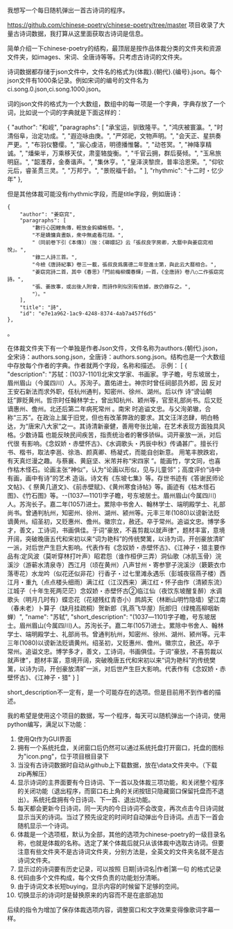 我想写一个每日随机弹出一首古诗词的程序。

https://github.com/chinese-poetry/chinese-poetry/tree/master 项目收录了大量古诗词数据，我打算从这里面获取古诗词是信息。

简单介绍一下chinese-poetry的结构，最顶层是按作品体裁分类的文件夹和资源文件夹，如images、宋词、全唐诗等等。只考虑古诗词的文件夹。

诗词数据都存储于json文件中，文件名的格式为{体裁}.{朝代}.{编号}.json。每个json文件有1000条记录。例如宋词的编号的文件名为ci.song.0.json,ci.song.1000.json。

词的json文件的格式为一个大数组，数组中的每一项是一个字典，字典存放了一个词，比如说一个词的字典就是下面这样的：

  {
    "author": "和岘", 
    "paragraphs": [
      "承宝运，驯致隆平。", 
      "鸿庆被寰瀛。", 
      "时清俗阜，治定功成。", 
      "遐迩咏由庚。", 
      "严郊祀，文物声明。", 
      "会天正、星拱奏严更。", 
      "布羽仪簪缨。", 
      "宸心虔洁，明德播惟馨。", 
      "动苍冥。", 
      "神降享精诚。", 
      "燔柴半，万乘移天仗，肃銮辂旋衡。", 
      "千官云拥，群后葵倾。", 
      "玉帛旅明庭。", 
      "韶濩荐，金奏谐声。", 
      "集休亨。", 
      "皇泽浃黎庶，普率洽恩荣。", 
      "仰钦元后，睿圣贯三灵。", 
      "万邦宁。", 
      "景贶福千龄。"
    ], 
    "rhythmic": "十二时・忆少年"
  }, 

但是其他体裁可能没有rhythmic字段，而是title字段，例如唐诗：

    {
        "author": "姜窈窕",
        "paragraphs": [
            "數行心因鯉魚傳，輕放金鈎繡帳懸。",
            "不是嬌慵貪晝臥，衆中無處看花牋。",
            "（同前卷下引《本傳》）（按：《瑯嬛記》云「張叔良字房卿，大曆中與姜窈窕相悅」。",
            "錄二人詩三首。",
            "今檢《唐詩紀事》卷三一載，張叔良爲廣德二年登進士第，與此云大曆相合。",
            "姜窈窕詩二首，其中《春思》「門前梅柳爛春輝」一首，《全唐詩》卷八○二作張窈窕詩。",
            "張、姜故事，或出後人附會，而詩作則似別有依據，故仍錄存之。",
            "）。"
        ],
        "title": "詩",
        "id": "e7e1a962-1ac9-4248-8374-4ab7a457f6d5"
    },
。

在体裁文件夹下有一个单独是作者Json文件，文件名称为authors.{朝代}.json，全宋诗：authors.song.json，全唐诗：authors.song.json。结构也是一个大数组中存放每个作者的字典。作者就两个字段，名称和描述。
示例：
[
  {
    "description": "苏轼：(1037-1101)北宋文学家、书画家。字子瞻，号东坡居士，眉州眉山（今属四川）人。苏洵子。嘉佑进士。神宗时曾任祠部员外郎，因 反对王安石新法而求外职，任杭州通判，知密州、徐州、湖州。后以作 诗“谤讪朝廷”罪贬黄州。哲宗时任翰林学士，曾出知杭州、颖州等，官至礼部尚书。后又贬谪惠州、儋州。北还后第二年病死常州 。南宋 时追谥文忠。与父洵弟辙，合称“三苏”。在政治上属于旧党，但也有改革弊政的要求。其文汪洋恣肆，明白畅达，为“唐宋八大家”之一。其诗清新豪健，善用夸张比喻，在艺术表现方面独具风格。少数诗篇 也能反映民间疾苦，指责统治者的奢侈骄纵。词开豪放一派，对后代很 有影响。《念奴娇・赤壁怀古》、《水调歌头・丙辰中秋》传诵甚广。擅长行书、楷书，取法李邕、徐浩、颜真卿、杨凝式，而能自创新意。 用笔丰腴跌宕，有天真烂漫之趣。与蔡襄、黄庭坚、米芾并称“宋四家 ”。能画竹，学文同，也喜作枯木怪石。论画主张“神似”，认为“论画以形似，见与儿童邻”；高度评价“诗中有画，画中有诗”的艺术 造诣。诗文有《东坡七集》等。存世书迹有《答谢民师论文帖》、《 祭黄几道文》、《前赤壁赋》、《黄州寒食诗帖》等。画迹有《枯木怪石图》、《竹石图》等。--(1037―1101)字子瞻，号东坡居士。眉州眉山(今属四川)人。苏洵长子。嘉二年(1057)进士。累除中书舍人、翰林学士、端明殿学士、礼部尚书。曾通判杭州，知密州、徐州、湖州、颍州等。元丰三年(1080)以谤新法贬谪黄州。绍圣初，又贬惠州、儋州。徽宗立，赦还。卒于常州。追谥文忠。博学多才，善文，工诗词，书画俱佳。于词“豪放，不喜剪裁以就声律”，题材丰富，意境开阔，突破晚唐五代和宋初以来“词为艳科”的传统樊篱，以诗为词，开创豪放清旷一派，对后世产生巨大影响。代表作有《念奴娇・赤壁怀古》、《江神子・猎主要作品有:定风波（莫听穿林打叶声）昭君怨（谁作桓伊三弄）洞仙歌（冰肌玉骨）浣溪沙（游蕲水清泉寺）西江月（顷在黄州）八声甘州・寄参寥子浣溪沙（簌簌衣巾落枣花）水龙吟（似花还似非花）行香子・过七里滩永遇乐（彭城夜宿燕子楼）西江月・重九（点点楼头细雨）满江红（江汉西来）满江红・怀子由作（清颍东流）江城子（十年生死两茫茫）念奴娇・赤壁怀古②临江仙（夜饮东坡醒复醉）水调歌头（明月几时有）蝶恋花（花褪残红青杏小）鹧鸪天（林断山明竹隐墙）望江南（春未老）卜算子（缺月挂疏桐）贺新郎（乳燕飞华屋）阮郎归（绿槐高柳咽新蝉）", 
    "name": "苏轼", 
    "short_description": "(1037―1101)字子瞻，号东坡居士。眉州眉山(今属四川)人。苏洵长子。嘉二年(1057)进士。累除中书舍人、翰林学士、端明殿学士、礼部尚书。曾通判杭州，知密州、徐州、湖州、颍州等。元丰三年(1080)以谤新法贬谪黄州。绍圣初，又贬惠州、儋州。徽宗立，赦还。卒于常州。追谥文忠。博学多才，善文，工诗词，书画俱佳。于词“豪放，不喜剪裁以就声律”，题材丰富，意境开阔，突破晚唐五代和宋初以来“词为艳科”的传统樊篱，以诗为词，开创豪放清旷一派，对后世产生巨大影响。代表作有《念奴娇・赤壁怀古》、《江神子・猎"
  }
]

short_description不一定有，是一个可能存在的选项。但是目前用不到作者的描述。

我的希望是使用这个项目的数据，写一个程序，每天可以随机弹出一个诗词，使用python编写，满足以下功能：
1. 使用Qt作为GUI界面
2. 拥有一个系统托盘，关闭窗口后仍然可以通过系统托盘打开窗口，托盘的图标为"icon.png"，位于项目根目录下
3. 当没有古诗词数据时自动从github上下载数据，放在\data文件夹中。（下载zip再解压）
4. 显示诗词的主界面要有今日诗词、下一首以及体裁三项功能，和关闭整个程序的关闭功能（退出程序，而窗口右上角的关闭按钮只隐藏窗口保留托盘而不退出）。系统托盘拥有今日诗词、下一首、退出功能。
5. 每天都会更新今日诗词，同一天内的今日诗词不会改变，再次点击今日诗词就显示当天的诗词。当过了预先设定的时间时自动弹出今日诗词。点击下一首会随机显示一个诗词。
6. 体裁是一个选项框，默认为全部，其他的选项为chinese-poetry的一级目录名称，也就是体裁的名称。选定了某个体裁后就只从该体裁中选取古诗词。但要注意有些文件夹不是古诗词文件夹，分别方法是，全英文的文件夹名就不是古诗词文件夹。
7. 显示过的诗词要有历史记录，可以按照 日期|诗词名|作者|第一句 的格式记录
8. 代码由多个文件构成，每个文件负责的功能划分清晰。
9. 由于诗词文本长短buying，显示内容的时候留下足够的空间。
10. 切换显示的诗词时是替换原来的内容而不是在底部追加

后续的指令为增加了保存体裁选项内容，调整窗口和文字效果变得像歌词字幕一样。